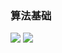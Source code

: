 <!-- <meta name="referrer" content="no-referrer" /> -->

### 算法基础


<img src="https://s1.vika.cn/space/2023/03/07/8c382f5ed5c34752ad67960e936fe58e">

<img src="https://cdn.jsdelivr.net/gh/WhiteCells/cdn-pic@main/img/maxresdefault%20(1).jpg">